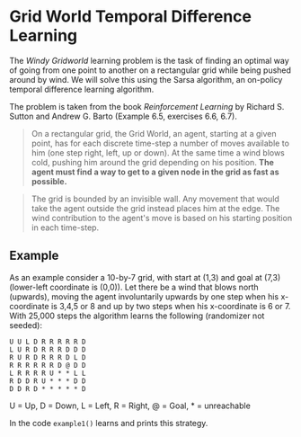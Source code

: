 # Grid World Temporal Difference Learning

The *Windy Gridworld* learning problem is the task of finding an optimal way of going from one point to
another on a rectangular grid while being pushed around by wind. We will solve this using the Sarsa
algorithm, an on-policy temporal difference learning algorithm.

The problem is taken from the book *Reinforcement Learning* by Richard S. Sutton and Andrew G. Barto (Example 6.5, exercises 6.6, 6.7).

> On a rectangular grid, the Grid World, an agent, starting at a given point, has for each discrete time-step a number of moves available to him (one step right, left, up or down). At the same time a wind blows cold, pushing him around the grid depending on his position. **The agent must find a way to get to a given node in the grid as fast as possible.** 

> The grid is bounded by an invisible wall. Any movement that would take the agent outside the grid instead places him at the edge. The wind contribution to the agent's move is based on his starting position in each time-step.



## Example
As an example consider a 10-by-7 grid, with start at (1,3) and goal at (7,3) (lower-left coordinate is (0,0)). Let there be a wind that blows north (upwards), moving the agent involuntarily upwards by one step when his x-coordinate is 3,4,5 or 8 and up by two steps when his x-coordinate is 6 or 7. With 25,000 steps the algorithm learns the following (randomizer not seeded):

```
U U L D R R R R R D
L U R D R R R D D D
R U R D R R R D L D
R R R R R R D @ D D
L R R R R U * * L L
R D D R U * * * D D
D D R D * * * * * D
```

U = Up, D = Down, L = Left, R = Right, @ = Goal, * = unreachable

In the code `example1()` learns and prints this strategy.
